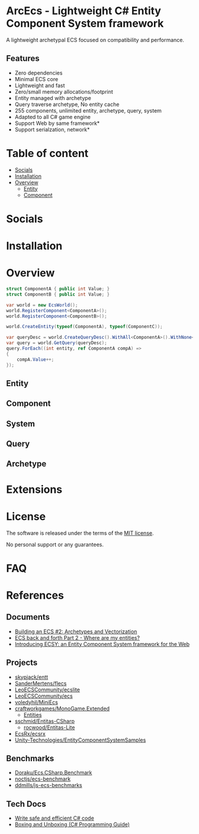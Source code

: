 # ArcEcs - Lightweight C# Entity Component System framework
A lightweight archetypal ECS focused on compatibility and performance.

## Features
- Zero dependencies
- Minimal ECS core
- Lightweight and fast
- Zero/small memory allocations/footprint
- Entity managed with archetype
- Query traverse archetype, No entity cache
- 255 components, unlimited entity, archetype, query, system
- Adapted to all C# game engine
- Support Web by same framework*
- Support serialzation, network*

# Table of content
- [Socials](#socials)
- [Installation](#installation)
- [Overview](#overview)
  - [Entity](#entity)
  - [Component](#component)

# Socials

# Installation

# Overview

```csharp
struct ComponentA { public int Value; }
struct ComponentB { public int Value; }

var world = new EcsWorld();
world.RegisterComponent<ComponentA>();
world.RegisterComponent<ComponentB>();

world.CreateEntity(typeof(ComponentA), typeof(ComponentC));

var queryDesc = world.CreateQueryDesc().WithAll<ComponentA>().WithNone<ComponentB>().Build();
var query = world.GetQuery(queryDesc);
query.ForEach((int entity, ref ComponentA compA) =>
{
    compA.Value++;
});
```
## Entity

## Component

## System

## Query

## Archetype

# Extensions

# License
The software is released under the terms of the [MIT license](./LICENSE.md).

No personal support or any guarantees.

# FAQ

# References

## Documents
- [Building an ECS #2: Archetypes and Vectorization](https://medium.com/@ajmmertens/building-an-ecs-2-archetypes-and-vectorization-fe21690805f9)
- [ECS back and forth Part 2 - Where are my entities?](https://skypjack.github.io/2019-03-07-ecs-baf-part-2/)
- [Introducing ECSY: an Entity Component System framework for the Web](https://blog.mozvr.com/introducing-ecsy/)

## Projects
- [skypjack/entt](https://github.com/skypjack/entt)
- [SanderMertens/flecs](https://github.com/SanderMertens/flecs)
- [LeoECSCommunity/ecslite](https://github.com/LeoECSCommunity/ecslite)
- [LeoECSCommunity/ecs](https://github.com/LeoECSCommunity/ecs)
- [voledyhil/MiniEcs](https://github.com/voledyhil/MiniEcs)
- [craftworkgames/MonoGame.Extended](https://github.com/craftworkgames/MonoGame.Extended)
	- [Entities](https://www.monogameextended.net/docs/features/entities/entities)
- [sschmid/Entitas-CSharp](https://github.com/sschmid/Entitas-CSharp)
	- [rocwood/Entitas-Lite](https://github.com/rocwood/Entitas-Lite)
- [EcsRx/ecsrx](https://github.com/EcsRx/ecsrx)
- [Unity-Technologies/EntityComponentSystemSamples](https://github.com/Unity-Technologies/EntityComponentSystemSamples)

## Benchmarks
- [Doraku/Ecs.CSharp.Benchmark](https://github.com/Doraku/Ecs.CSharp.Benchmark)
- [noctjs/ecs-benchmark](https://github.com/noctjs/ecs-benchmark)
- [ddmills/js-ecs-benchmarks](https://github.com/ddmills/js-ecs-benchmarks)

## Tech Docs
- [Write safe and efficient C# code](https://docs.microsoft.com/en-us/dotnet/csharp/write-safe-efficient-code)
- [Boxing and Unboxing (C# Programming Guide)](https://docs.microsoft.com/en-us/dotnet/csharp/programming-guide/types/boxing-and-unboxing)
